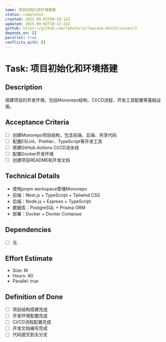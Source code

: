 ```yaml
---
name: 项目初始化和环境搭建
status: completed
created: 2025-09-02T09:58:12Z
updated: 2025-09-02T10:13:25Z
github: https://github.com/fakechris/lawcase-bench/issues/3
depends_on: []
parallel: true
conflicts_with: []
---
```


# Task: 项目初始化和环境搭建

## Description

搭建项目的开发环境，包括Monorepo结构、CI/CD流程、开发工具配置等基础设施。

## Acceptance Criteria

- [ ] 创建Monorepo项目结构，包含前端、后端、共享代码
- [ ] 配置ESLint、Prettier、TypeScript等开发工具
- [ ] 搭建GitHub Actions CI/CD流水线
- [ ] 配置Docker开发环境
- [ ] 创建项目README和开发文档

## Technical Details

- 使用pnpm workspace管理Monorepo
- 前端：Next.js + TypeScript + Tailwind CSS
- 后端：Node.js + Express + TypeScript
- 数据库：PostgreSQL + Prisma ORM
- 部署：Docker + Docker Compose

## Dependencies

- [ ] 无

## Effort Estimate

- Size: M
- Hours: 40
- Parallel: true

## Definition of Done

- [ ] 项目结构搭建完成
- [ ] 开发环境配置完成
- [ ] CI/CD流程配置完成
- [ ] 开发文档编写完成
- [ ] 代码提交到主分支
